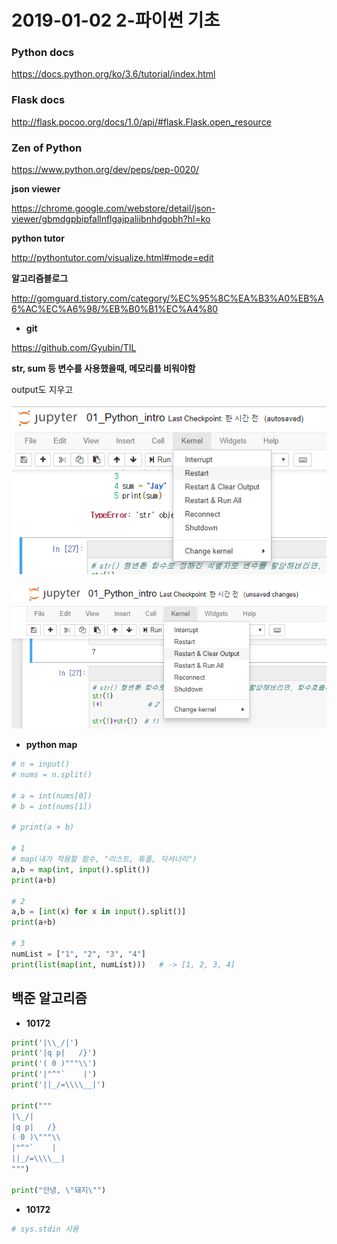 # 2019-01-02 2-파이썬 기초

### Python docs

https://docs.python.org/ko/3.6/tutorial/index.html

### Flask docs

http://flask.pocoo.org/docs/1.0/api/#flask.Flask.open_resource

### Zen of Python

https://www.python.org/dev/peps/pep-0020/

**json viewer**

https://chrome.google.com/webstore/detail/json-viewer/gbmdgpbipfallnflgajpaliibnhdgobh?hl=ko

**python tutor**

http://pythontutor.com/visualize.html#mode=edit

**알고리즘블로그**

http://gomguard.tistory.com/category/%EC%95%8C%EA%B3%A0%EB%A6%AC%EC%A6%98/%EB%B0%B1%EC%A4%80

- **git**

https://github.com/Gyubin/TIL





**str, sum 등 변수를 사용했을때,  메모리를 비워야함**

output도 지우고

![1546393274201](..\typora-user-images\1546393274201.png)

![1546393390989](..\typora-user-images\1546393390989.png)



- **python map**

```python
# n = input()
# nums = n.split()

# a = int(nums[0])
# b = int(nums[1])

# print(a + b)

# 1
# map(내가 적용할 함수, "리스트, 튜플, 딕셔너리")
a,b = map(int, input().split())
print(a+b)

# 2
a,b = [int(x) for x in input().split()]
print(a+b)

# 3
numList = ["1", "2", "3", "4"]
print(list(map(int, numList)))   # -> [1, 2, 3, 4]
```



## 백준 알고리즘

- **10172**

```python
print('|\\_/|')
print('|q p|   /}')
print('( 0 )"""\\')
print('|"^"`    |')
print('||_/=\\\\__|')

print("""
|\_/|
|q p|   /}
( 0 )\"""\\
|"^"`    |
||_/=\\\\__|
""")

print("안녕, \"돼지\"")
```

- **10172**

```python
# sys.stdin 사용
```

